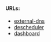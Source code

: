 #### URLs:
- [external-dns](https://github.com/kubernetes-sigs/external-dns)
- [descheduler](https://github.com/kubernetes-sigs/descheduler)
- [dashboard](https://github.com/kubernetes/dashboard)
